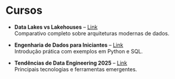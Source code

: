 # Cursos

- **Data Lakes vs Lakehouses** – [Link](https://link-para-artigo.com)  
  Comparativo completo sobre arquiteturas modernas de dados.

- **Engenharia de Dados para Iniciantes** – [Link](https://link-para-artigo2.com)  
  Introdução prática com exemplos em Python e SQL.

- **Tendências de Data Engineering 2025** – [Link](https://link-para-artigo3.com)  
  Principais tecnologias e ferramentas emergentes.
